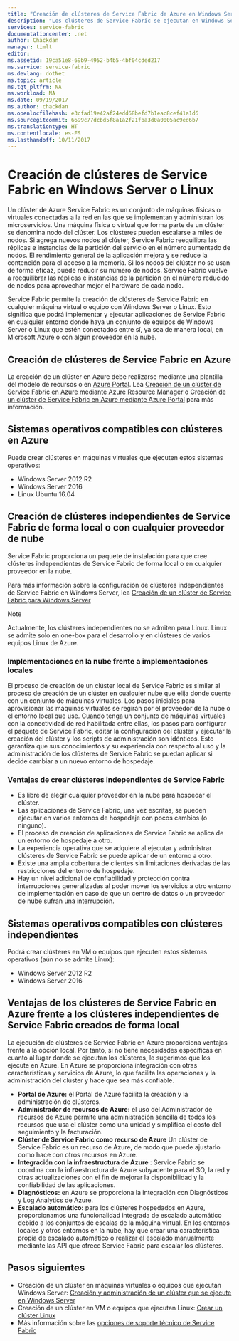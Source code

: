 ```yaml
---
title: "Creación de clústeres de Service Fabric de Azure en Windows Server y Linux | Microsoft Docs"
description: "Los clústeres de Service Fabric se ejecutan en Windows Server y Linux, lo que significa que podrá implementar y hospedar aplicaciones de Service Fabric en cualquier lugar donde sea posible ejecutar Windows Server y Linux."
services: service-fabric
documentationcenter: .net
author: Chackdan
manager: timlt
editor: 
ms.assetid: 19ca51e8-69b9-4952-b4b5-4bf04cded217
ms.service: service-fabric
ms.devlang: dotNet
ms.topic: article
ms.tgt_pltfrm: NA
ms.workload: NA
ms.date: 09/19/2017
ms.author: chackdan
ms.openlocfilehash: e3cfad19e42af24edd68befd7b1eac8cef41a1d6
ms.sourcegitcommit: 6699c77dcbd5f8a1a2f21fba3d0a0005ac9ed6b7
ms.translationtype: HT
ms.contentlocale: es-ES
ms.lasthandoff: 10/11/2017
---
```

# <a name="create-service-fabric-clusters-on-windows-server-or-linux"></a>Creación de clústeres de Service Fabric en Windows Server o Linux
Un clúster de Azure Service Fabric es un conjunto de máquinas físicas o virtuales conectadas a la red en las que se implementan y administran los microservicios. Una máquina física o virtual que forma parte de un clúster se denomina nodo del clúster. Los clústeres pueden escalarse a miles de nodos. Si agrega nuevos nodos al clúster, Service Fabric reequilibra las réplicas e instancias de la partición del servicio en el número aumentado de nodos. El rendimiento general de la aplicación mejora y se reduce la contención para el acceso a la memoria. Si los nodos del clúster no se usan de forma eficaz, puede reducir su número de nodos. Service Fabric vuelve a reequilibrar las réplicas e instancias de la partición en el número reducido de nodos para aprovechar mejor el hardware de cada nodo.

Service Fabric permite la creación de clústeres de Service Fabric en cualquier máquina virtual o equipo con Windows Server o Linux. Esto significa que podrá implementar y ejecutar aplicaciones de Service Fabric en cualquier entorno donde haya un conjunto de equipos de Windows Server o Linux que estén conectados entre sí, ya sea de manera local, en Microsoft Azure o con algún proveedor en la nube.

## <a name="create-service-fabric-clusters-on-azure"></a>Creación de clústeres de Service Fabric en Azure
La creación de un clúster en Azure debe realizarse mediante una plantilla del modelo de recursos o en [Azure Portal](https://portal.azure.com). Lea [Creación de un clúster de Service Fabric en Azure mediante Azure Resource Manager](service-fabric-cluster-creation-via-arm.md) o [Creación de un clúster de Service Fabric en Azure mediante Azure Portal](service-fabric-cluster-creation-via-portal.md) para más información.

## <a name="supported-operating-systems-for-clusters-on-azure"></a>Sistemas operativos compatibles con clústeres en Azure
Puede crear clústeres en máquinas virtuales que ejecuten estos sistemas operativos:

* Windows Server 2012 R2
* Windows Server 2016 
* Linux Ubuntu 16.04  

## <a name="create-service-fabric-standalone-clusters-on-premises-or-with-any-cloud-provider"></a>Creación de clústeres independientes de Service Fabric de forma local o con cualquier proveedor de nube
Service Fabric proporciona un paquete de instalación para que cree clústeres independientes de Service Fabric de forma local o en cualquier proveedor en la nube.

Para más información sobre la configuración de clústeres independientes de Service Fabric en Windows Server, lea [Creación de un clúster de Service Fabric para Windows Server](service-fabric-cluster-creation-for-windows-server.md)

  > [!NOTE]
  > Actualmente, los clústeres independientes no se admiten para Linux. Linux se admite solo en one-box para el desarrollo y en clústeres de varios equipos Linux de Azure.
  >

### <a name="any-cloud-deployments-vs-on-premises-deployments"></a>Implementaciones en la nube frente a implementaciones locales
El proceso de creación de un clúster local de Service Fabric es similar al proceso de creación de un clúster en cualquier nube que elija donde cuente con un conjunto de máquinas virtuales. Los pasos iniciales para aprovisionar las máquinas virtuales se regirán por el proveedor de la nube o el entorno local que use. Cuando tenga un conjunto de máquinas virtuales con la conectividad de red habilitada entre ellas, los pasos para configurar el paquete de Service Fabric, editar la configuración del clúster y ejecutar la creación del clúster y los scripts de administración son idénticos. Esto garantiza que sus conocimientos y su experiencia con respecto al uso y la administración de los clústeres de Service Fabric se puedan aplicar si decide cambiar a un nuevo entorno de hospedaje.

### <a name="benefits-of-creating-standalone-service-fabric-clusters"></a>Ventajas de crear clústeres independientes de Service Fabric
* Es libre de elegir cualquier proveedor en la nube para hospedar el clúster.
* Las aplicaciones de Service Fabric, una vez escritas, se pueden ejecutar en varios entornos de hospedaje con pocos cambios (o ninguno).
* El proceso de creación de aplicaciones de Service Fabric se aplica de un entorno de hospedaje a otro.
* La experiencia operativa que se adquiere al ejecutar y administrar clústeres de Service Fabric se puede aplicar de un entorno a otro.
* Existe una amplia cobertura de clientes sin limitaciones derivadas de las restricciones del entorno de hospedaje.
* Hay un nivel adicional de confiabilidad y protección contra interrupciones generalizadas al poder mover los servicios a otro entorno de implementación en caso de que un centro de datos o un proveedor de nube sufran una interrupción.

## <a name="supported-operating-systems-for-standalone-clusters"></a>Sistemas operativos compatibles con clústeres independientes
Podrá crear clústeres en VM o equipos que ejecuten estos sistemas operativos (aún no se admite Linux):

* Windows Server 2012 R2
* Windows Server 2016 

## <a name="advantages-of-service-fabric-clusters-on-azure-over-standalone-service-fabric-clusters-created-on-premises"></a>Ventajas de los clústeres de Service Fabric en Azure frente a los clústeres independientes de Service Fabric creados de forma local
La ejecución de clústeres de Service Fabric en Azure proporciona ventajas frente a la opción local. Por tanto, si no tiene necesidades específicas en cuanto al lugar donde se ejecutan los clústeres, le sugerimos que los ejecute en Azure. En Azure se proporciona integración con otras características y servicios de Azure, lo que facilita las operaciones y la administración del clúster y hace que sea más confiable.

* **Portal de Azure:** el Portal de Azure facilita la creación y la administración de clústeres.
* **Administrador de recursos de Azure:** el uso del Administrador de recursos de Azure permite una administración sencilla de todos los recursos que usa el clúster como una unidad y simplifica el costo del seguimiento y la facturación.
* **Clúster de Service Fabric como recurso de Azure** Un clúster de Service Fabric es un recurso de Azure, de modo que puede ajustarlo como hace con otros recursos en Azure.
* **Integración con la infraestructura de Azure** : Service Fabric se coordina con la infraestructura de Azure subyacente para el SO, la red y otras actualizaciones con el fin de mejorar la disponibilidad y la confiabilidad de las aplicaciones.  
* **Diagnósticos:** en Azure se proporciona la integración con Diagnósticos y Log Analytics de Azure.
* **Escalado automático:** para los clústeres hospedados en Azure, proporcionamos una funcionalidad integrada de escalado automático debido a los conjuntos de escalas de la máquina virtual. En los entornos locales y otros entornos en la nube, hay que crear una característica propia de escalado automático o realizar el escalado manualmente mediante las API que ofrece Service Fabric para escalar los clústeres.

## <a name="next-steps"></a>Pasos siguientes

* Creación de un clúster en máquinas virtuales o equipos que ejecutan Windows Server: [Creación y administración de un clúster que se ejecute en Windows Server](service-fabric-cluster-creation-for-windows-server.md)
* Creación de un clúster en VM o equipos que ejecutan Linux: [Crear un clúster Linux](service-fabric-cluster-creation-via-portal.md)
* Más información sobre las [opciones de soporte técnico de Service Fabric](service-fabric-support.md)

